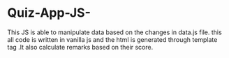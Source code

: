 # Quiz-App-JS-
This JS is able to manipulate data based on the changes in data.js file. this all code is written in vanilla js and the html is generated through template tag .It also calculate remarks based on their score.
